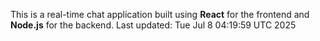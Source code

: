 This is a real-time chat application built using **React** for the frontend and **Node.js** for the backend.
Last updated: Tue Jul  8 04:19:59 UTC 2025

